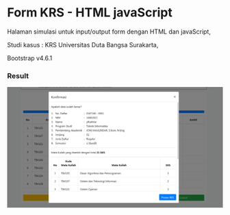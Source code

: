 # Form KRS - HTML javaScript
Halaman simulasi untuk input/output form dengan HTML dan javaScript,

Studi kasus : KRS Universitas Duta Bangsa Surakarta,

Bootstrap v4.6.1

### Result

![](3.png)
